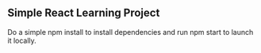 ## Simple React Learning Project 

Do a simple 
npm install
to install dependencies and run 
npm start 
to launch it locally.